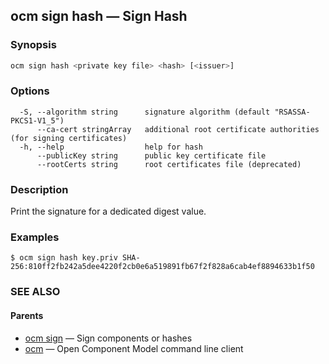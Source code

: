 ## ocm sign hash &mdash; Sign Hash

### Synopsis

```sh
ocm sign hash <private key file> <hash> [<issuer>]
```

### Options

```
  -S, --algorithm string      signature algorithm (default "RSASSA-PKCS1-V1_5")
      --ca-cert stringArray   additional root certificate authorities (for signing certificates)
  -h, --help                  help for hash
      --publicKey string      public key certificate file
      --rootCerts string      root certificates file (deprecated)
```

### Description

Print the signature for a dedicated digest value.
	
### Examples

```
$ ocm sign hash key.priv SHA-256:810ff2fb242a5dee4220f2cb0e6a519891fb67f2f828a6cab4ef8894633b1f50
```

### SEE ALSO

#### Parents

* [ocm sign](ocm_sign.md)	 &mdash; Sign components or hashes
* [ocm](ocm.md)	 &mdash; Open Component Model command line client

